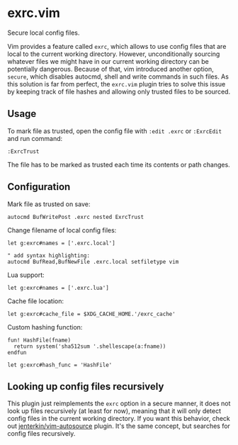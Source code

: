 # exrc.vim

Secure local config files.

Vim provides a feature called `exrc`, which allows to use config files that are local to
the current working directory. However, unconditionally sourcing whatever files we might
have in our current working directory can be potentially dangerous. Because of that, vim
introduced another option, `secure`, which disables autocmd, shell and write commands in
such files. As this solution is far from perfect, the `exrc.vim` plugin tries to solve
this issue by keeping track of file hashes and allowing only trusted files to be sourced.

## Usage

To mark file as trusted, open the config file with `:edit .exrc` or `:ExrcEdit` and
run command:

```vim
:ExrcTrust
```

The file has to be marked as trusted each time its contents or path changes.

## Configuration

Mark file as trusted on save:
```vim
autocmd BufWritePost .exrc nested ExrcTrust
```

Change filename of local config files:
```vim
let g:exrc#names = ['.exrc.local']

" add syntax highlighting:
autocmd BufRead,BufNewFile .exrc.local setfiletype vim
```

Lua support:
```vim
let g:exrc#names = ['.exrc.lua']
```

Cache file location:
```vim
let g:exrc#cache_file = $XDG_CACHE_HOME.'/exrc_cache'
```

Custom hashing function:
```vim
fun! HashFile(fname)
  return system('sha512sum '.shellescape(a:fname))
endfun

let g:exrc#hash_func = 'HashFile'
```

## Looking up config files recursively

This plugin just reimplements the `exrc` option in a secure manner, it does not look up
files recursively (at least for now), meaning that it will only detect config files in the
current working directory. If you want this behavior, check out
[jenterkin/vim-autosource](https://github.com/jenterkin/vim-autosource) plugin. It's the
same concept, but searches for config files recursively.
